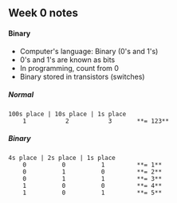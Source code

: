 ## Week 0 notes

#### Binary

- Computer's language: Binary (0's and 1's)
- 0's and 1's are known as bits
- In programming, count from 0
- Binary stored in transistors (switches)

##### Normal
```
100s place | 10s place | 1s place  
    1           2           3       **= 123**
```

##### Binary
```
4s place | 2s place | 1s place
    0          0          1         **= 1**
    0          1          0         **= 2**
    0          1          1         **= 3**
    1          0          0         **= 4**
    1          0          1         **= 5**
```
  
